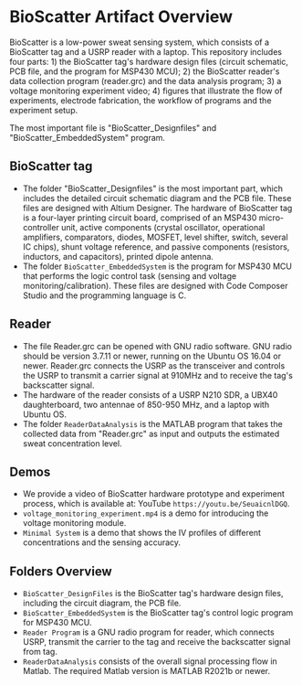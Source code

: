 # BioScatter Artifact Overview
BioScatter is a low-power sweat sensing system, which consists of a BioScatter tag and a USRP reader with a laptop. This repository includes four parts: 1) the BioScatter tag's hardware design files (circuit schematic, PCB file, and the program for MSP430 MCU); 2) the BioScatter reader's data collection program (reader.grc) and the data analysis program; 3) a voltage monitoring experiment video; 4) figures that illustrate the flow of experiments, electrode fabrication, the workflow of programs and the experiment setup.

The most important file is "BioScatter_Designfiles" and "BioScatter_EmbeddedSystem" program.

## BioScatter tag
- The folder "BioScatter_Designfiles" is the most important part, which includes the detailed circuit schematic diagram and the PCB file. These files are designed with Altium Designer. The hardware of BioScatter tag is a four-layer printing circuit board, comprised of an MSP430 micro-controller unit, active components (crystal oscillator, operational amplifiers, comparators, diodes, MOSFET, level shifter, switch, several IC chips), shunt voltage reference, and passive components (resistors, inductors, and capacitors), printed dipole antenna.
- The folder `BioScatter_EmbeddedSystem` is the program for MSP430 MCU that performs the logic control task (sensing and voltage monitoring/calibration). These files are designed with Code Composer Studio and the programming language is C.

## Reader
- The file Reader.grc can be opened with GNU radio software. GNU radio should be version 3.7.11 or newer, running on the Ubuntu OS 16.04 or newer. Reader.grc connects the USRP as the transceiver and controls the USRP to transmit a carrier signal at 910MHz and to receive the tag's backscatter signal.
- The hardware of the reader consists of a USRP N210 SDR, a UBX40 daughterboard, two antennae of 850-950 MHz, and a laptop with Ubuntu OS.
- The folder `ReaderDataAnalysis` is the MATLAB program that takes the collected data from "Reader.grc" as input and outputs the estimated sweat concentration level.

## Demos
- We provide a video of BioScatter hardware prototype and experiment process, which is available at: YouTube `https://youtu.be/SeuaicnlDGQ`.
- `voltage_monitoring_experiment.mp4` is a demo for introducing the voltage monitoring module.
- `Minimal System` is a demo that shows the IV profiles of different concentrations and the sensing accuracy.

## Folders Overview
- `BioScatter_DesignFiles` is the BioScatter tag's hardware design files, including the circuit diagram, the PCB file.
- `BioScatter_EmbeddedSystem` is the BioScatter tag's control logic program for MSP430 MCU.
- `Reader Program` is a GNU radio program for reader, which connects USRP, transmit the carrier to the tag and receive the backscatter signal from tag.   
- `ReaderDataAnalysis` consists of the overall signal processing flow in Matlab. The required Matlab version is MATLAB R2021b or newer.

